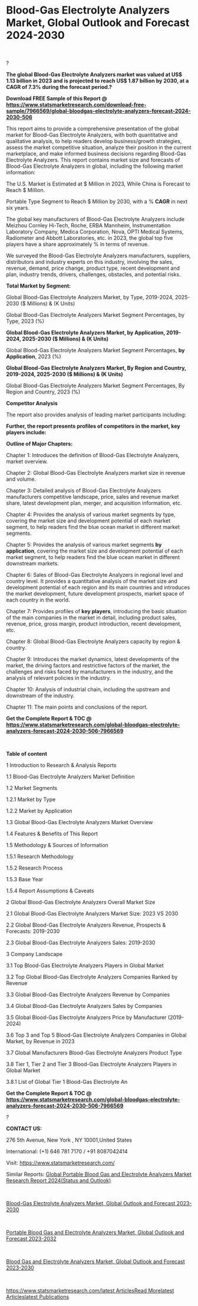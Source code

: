 <h1>Blood-Gas Electrolyte Analyzers Market, Global Outlook and Forecast 2024-2030</h1><br/><p>? </p>
 
 
 
 <p><meta charset="utf-8"></p>
 
 
 
 <p dir="ltr"><b id="docs-internal-guid-73df5065-7fff-acc6-3051-a85f02311c5b">The global Blood-Gas Electrolyte Analyzers market was valued at US$ 1.13 billion in 2023 and is projected to reach US$ 1.87 billion by 2030, at a <strong>CAGR</strong> of 7.3% during the forecast period.? </b></p>
 
 
 
 <p><strong>Download FREE Sample of this Report @ <a href="https://www.statsmarketresearch.com/download-free-sample/7966569/global-bloodgas-electrolyte-analyzers-forecast-2024-2030-506">https://www.statsmarketresearch.com/download-free-sample/7966569/global-bloodgas-electrolyte-analyzers-forecast-2024-2030-506</a></strong></p>
 
 
 
 <p>This report aims to provide a comprehensive presentation of the global market for Blood-Gas Electrolyte Analyzers, with both quantitative and qualitative analysis, to help readers develop business/growth strategies, assess the market competitive situation, analyze their position in the current marketplace, and make informed business decisions regarding Blood-Gas Electrolyte Analyzers. This report contains market size and forecasts of Blood-Gas Electrolyte Analyzers in global, including the following market information:</p>
 
 
 
 <p>The U.S. Market is Estimated at $ Million in 2023, While China is Forecast to Reach $ Million.</p>
 
 
 
 <p>Portable Type Segment to Reach $ Million by 2030, with a % <strong>CAGR</strong> in next six years.</p>
 
 
 
 <p>The global key manufacturers of Blood-Gas Electrolyte Analyzers include Meizhou Cornley Hi-Tech, Roche, ERBA Mannheim, Instrumentation Laboratory Company, Medica Corporation, Nova, OPTI Medical Systems, Radiometer and Abbott Laboratories, etc. in 2023, the global top five players have a share approximately % in terms of revenue.</p>
 
 
 
 <p>We surveyed the Blood-Gas Electrolyte Analyzers manufacturers, suppliers, distributors and industry experts on this industry, involving the sales, revenue, demand, price change, product type, recent development and plan, industry trends, drivers, challenges, obstacles, and potential risks.</p>
 
 
 
 <p><strong>Total Market by Segment:</strong></p>
 
 
 
 <p>Global Blood-Gas Electrolyte Analyzers Market, by Type, 2019-2024, 2025-2030 ($ Millions) & (K Units)</p>
 
 
 
 <p>Global Blood-Gas Electrolyte Analyzers Market Segment Percentages, by Type, 2023 (%)</p>
 
 
 
 <p><strong>Global Blood-Gas Electrolyte Analyzers Market, <strong>by Application</strong>, 2019-2024, 2025-2030 ($ Millions) & (K Units)</strong></p>
 
 
 
 <p>Global Blood-Gas Electrolyte Analyzers Market Segment Percentages, <strong>by Application</strong>, 2023 (%)</p>
 
 
 
 <p><strong>Global Blood-Gas Electrolyte Analyzers Market, By Region and Country, 2019-2024, 2025-2030 ($ Millions) & (K Units)</strong></p>
 
 
 
 <p>Global Blood-Gas Electrolyte Analyzers Market Segment Percentages, By Region and Country, 2023 (%)</p>
 
 
 
 <p><strong>Competitor Analysis</strong></p>
 
 
 
 <p>The report also provides analysis of leading market participants including:</p>
 
 
 
 <p><strong>Further, the report presents profiles of competitors in the market, <strong>key players</strong> include:</strong></p>
 
 
 
 <p><strong>Outline of Major Chapters:</strong></p>
 
 
 
 <p>Chapter 1: Introduces the definition of Blood-Gas Electrolyte Analyzers, market overview.</p>
 
 
 
 <p>Chapter 2: Global Blood-Gas Electrolyte Analyzers market size in revenue and volume.</p>
 
 
 
 <p>Chapter 3: Detailed analysis of Blood-Gas Electrolyte Analyzers manufacturers competitive landscape, price, sales and revenue market share, latest development plan, merger, and acquisition information, etc.</p>
 
 
 
 <p>Chapter 4: Provides the analysis of various market segments by type, covering the market size and development potential of each market segment, to help readers find the blue ocean market in different market segments.</p>
 
 
 
 <p>Chapter 5: Provides the analysis of various market segments <strong>by application</strong>, covering the market size and development potential of each market segment, to help readers find the blue ocean market in different downstream markets.</p>
 
 
 
 <p>Chapter 6: Sales of Blood-Gas Electrolyte Analyzers in regional level and country level. It provides a quantitative analysis of the market size and development potential of each region and its main countries and introduces the market development, future development prospects, market space of each country in the world.</p>
 
 
 
 <p>Chapter 7: Provides profiles of <strong>key players</strong>, introducing the basic situation of the main companies in the market in detail, including product sales, revenue, price, gross margin, product introduction, recent development, etc.</p>
 
 
 
 <p>Chapter 8: Global Blood-Gas Electrolyte Analyzers capacity by region & country.</p>
 
 
 
 <p>Chapter 9: Introduces the market dynamics, latest developments of the market, the driving factors and restrictive factors of the market, the challenges and risks faced by manufacturers in the industry, and the analysis of relevant policies in the industry.</p>
 
 
 
 <p>Chapter 10: Analysis of industrial chain, including the upstream and downstream of the industry.</p>
 
 
 
 <p>Chapter 11: The main points and conclusions of the report.</p>
 
 
 
 <div><b>Get the Complete Report & TOC @ <a href="https://www.statsmarketresearch.com/global-bloodgas-electrolyte-analyzers-forecast-2024-2030-506-7966569">https://www.statsmarketresearch.com/global-bloodgas-electrolyte-analyzers-forecast-2024-2030-506-7966569</a></b></div>
 
 
 
 <p><br />
 
 <b>Table of content</b></p>
 
 
 
 <p>1 Introduction to Research & Analysis Reports<br />
 
 1.1 Blood-Gas Electrolyte Analyzers Market Definition<br />
 
 1.2 Market Segments<br />
 
 1.2.1 Market by Type<br />
 
 1.2.2 Market by Application<br />
 
 1.3 Global Blood-Gas Electrolyte Analyzers Market Overview<br />
 
 1.4 Features & Benefits of This Report<br />
 
 1.5 Methodology & Sources of Information<br />
 
 1.5.1 Research Methodology<br />
 
 1.5.2 Research Process<br />
 
 1.5.3 Base Year<br />
 
 1.5.4 Report Assumptions & Caveats<br />
 
 2 Global Blood-Gas Electrolyte Analyzers Overall Market Size<br />
 
 2.1 Global Blood-Gas Electrolyte Analyzers Market Size: 2023 VS 2030<br />
 
 2.2 Global Blood-Gas Electrolyte Analyzers Revenue, Prospects & Forecasts: 2019-2030<br />
 
 2.3 Global Blood-Gas Electrolyte Analyzers Sales: 2019-2030<br />
 
 3 Company Landscape<br />
 
 3.1 Top Blood-Gas Electrolyte Analyzers Players in Global Market<br />
 
 3.2 Top Global Blood-Gas Electrolyte Analyzers Companies Ranked by Revenue<br />
 
 3.3 Global Blood-Gas Electrolyte Analyzers Revenue by Companies<br />
 
 3.4 Global Blood-Gas Electrolyte Analyzers Sales by Companies<br />
 
 3.5 Global Blood-Gas Electrolyte Analyzers Price by Manufacturer (2019-2024)<br />
 
 3.6 Top 3 and Top 5 Blood-Gas Electrolyte Analyzers Companies in Global Market, by Revenue in 2023<br />
 
 3.7 Global Manufacturers Blood-Gas Electrolyte Analyzers Product Type<br />
 
 3.8 Tier 1, Tier 2 and Tier 3 Blood-Gas Electrolyte Analyzers Players in Global Market<br />
 
 3.8.1 List of Global Tier 1 Blood-Gas Electrolyte An</p>
 
 
 
 <div><b>Get the Complete Report & TOC @ <a href="https://www.statsmarketresearch.com/global-bloodgas-electrolyte-analyzers-forecast-2024-2030-506-7966569">https://www.statsmarketresearch.com/global-bloodgas-electrolyte-analyzers-forecast-2024-2030-506-7966569</a></b></div>
 
 
 
 <p>? </p>
 
 
 
 <p><b>CONTACT US:</b><br />
 
 276 5th Avenue, New York , NY 10001,United States<br />
 
 International: (+1) 646 781 7170 / +91 8087042414<br />
 
 Visit: <a href="https://www.statsmarketresearch.com/">https://www.statsmarketresearch.com/</a><br />
 
 Similar Reports: <a href="https://www.statsmarketresearch.com/global-bloodgas-electrolyte-analyzers-forecast-2024-2030-506-7966569">Global Portable Blood Gas and Electrolyte Analyzers Market Research Report 2024(Status and Outlook)</a><br />
 
 <br />
 
 <a href="https://www.statsmarketresearch.com/global-bloodgas-electrolyte-analyzers-forecast-2024-2030-506-7966569">Blood-Gas Electrolyte Analyzers Market, Global Outlook and Forecast 2023-2030</a><br />
 
 <br />
 
 <a href="https://www.statsmarketresearch.com/global-bloodgas-electrolyte-analyzers-forecast-2024-2030-506-7966569">Portable Blood Gas and Electrolyte Analyzers Market, Global Outlook and Forecast 2023-2032</a><br />
 
 <br />
 
 <a href="https://www.statsmarketresearch.com/global-bloodgas-electrolyte-analyzers-forecast-2024-2030-506-7966569">Blood Gas and Electrolyte Analyzers Market, Global Outlook and Forecast 2023-2030</a><br />
 
 <br />
 
 <a href="https://gyeongbokgung.com">https://www.statsmarketresearch.com/</a><a href="https://hallyeomaritime.com">latest Articles</a><a href="https://jingwansa.com">Read More</a><a href="https://nguoiviet.jp/">latest Articles</a><a href="https://www.intelmarketresearch.com/">latest Publications</a></p>